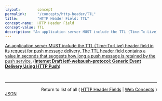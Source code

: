 ```yaml
---
layout:        concept
permalink:     "/concepts/http-header/TTL"
title:         "HTTP Header Field: TTL"
concept-name:  HTTP Header Field
concept-value: TTL
description: "An application server MUST include the TTL (Time-To-Live) header field in its request for push message delivery. The TTL header field contains a value in seconds that suggests how long a push message is retained by the push service."
---
```


[An application server MUST include the TTL (Time-To-Live) header field in its request for push message delivery. The TTL header field contains a value in seconds that suggests how long a push message is retained by the push service.](http://tools.ietf.org/html/draft-ietf-webpush-protocol#section-5.2 "Read documentation for HTTP Header Field &#34;TTL&#34;") (**[Internet Draft ietf-webpush-protocol: Generic Event Delivery Using HTTP Push](/specs/IETF/I-D/ietf-webpush-protocol "A simple protocol for the delivery of real-time events to user agents is described. This scheme uses HTTP/2 server push.")**)

<br/>
<hr/>

<p style="float : left"><a href="./TTL.json" title="JSON representing this particular Web Concept value">JSON</a></p>
<p style="text-align: right">Return to list of all ( <a href="../http-header/">HTTP Header Fields</a> | <a href="../">Web Concepts</a> )</p>
